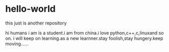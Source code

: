 # hello-world
this just is another repository                 

hi humans
i am is a student.i am from  china.i love python,c++,c,linuxand so on.
i will keep on learning.as a new learnner.stay foolish,stay hungery.keep moving......
